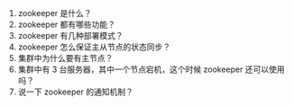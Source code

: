 1. zookeeper 是什么？
2. zookeeper 都有哪些功能？
3. zookeeper 有几种部署模式？
4. zookeeper 怎么保证主从节点的状态同步？
5. 集群中为什么要有主节点？
6. 集群中有 3 台服务器，其中一个节点宕机，这个时候 zookeeper 还可以使用吗？
7. 说一下 zookeeper 的通知机制？